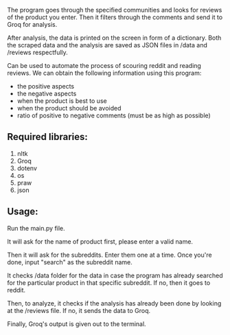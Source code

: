 The program goes through the specified communities and looks for reviews of the product you enter. Then it filters through the comments and send it to Groq for analysis.

After analysis, the data is printed on the screen in form of a dictionary. Both the scraped data and the analysis are saved as JSON files in /data and /reviews respectfully.

Can be used to automate the process of scouring reddit and reading reviews. We can obtain the following information using this program:
* the positive aspects
* the negative aspects
* when the product is best to use
* when the product should be avoided
* ratio of positive to negative comments (must be as high as possible)

## Required libraries:
1. nltk
2. Groq
3. dotenv
4. os
5. praw
6. json

## Usage:
Run the main.py file. 

It will ask for the name of product first, please enter a valid name. 

Then it will ask for the subreddits. Enter them one at a time. Once you're done, input "search" as the subreddit name. 

It checks /data folder for the data in case the program has already searched for the particular product in that specific subreddit. If no, then it goes to reddit. 

Then, to analyze, it checks if the analysis has already been done by looking at the /reviews file. If no, it sends the data to Groq. 

Finally, Groq's output is given out to the terminal. 

